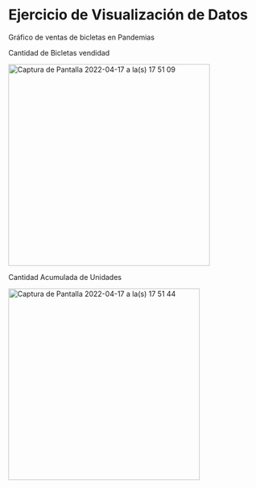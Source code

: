 # Ejercicio de Visualización de Datos

Gráfico de ventas de bicletas en Pandemias

Cantidad de Bicletas vendidad


<img width="400" alt="Captura de Pantalla 2022-04-17 a la(s) 17 51 09" src="https://user-images.githubusercontent.com/39570909/163733320-cf1aacdb-dce7-41b5-8835-ff7e60ec0267.png">


Cantidad Acumulada de Unidades



<img width="380" alt="Captura de Pantalla 2022-04-17 a la(s) 17 51 44" src="https://user-images.githubusercontent.com/39570909/163733336-b382ec21-71da-4af5-99f9-9a9c5ae100c2.png">
